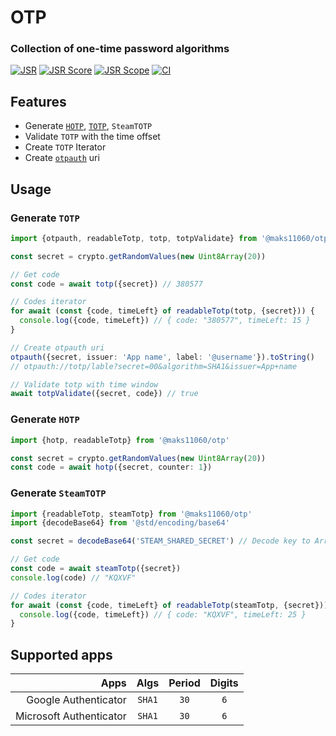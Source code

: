 # **OTP**

### Collection of one-time password algorithms

[![JSR](https://jsr.io/badges/@maks11060/otp)](https://jsr.io/@maks11060/otp)
[![JSR Score](https://jsr.io/badges/@maks11060/otp/score)](https://jsr.io/@maks11060/otp)
[![JSR Scope](https://jsr.io/badges/@maks11060)](https://jsr.io/@maks11060)
[![CI](https://github.com/MAKS11060/otp/actions/workflows/ci.yml/badge.svg)](https://github.com/MAKS11060/otp/actions/workflows/ci.yml)

## Features

- Generate [`HOTP`](https://datatracker.ietf.org/doc/html/rfc4226),
  [`TOTP`](https://datatracker.ietf.org/doc/html/rfc6238), `SteamTOTP`
- Validate `TOTP` with the time offset
- Create `TOTP` Iterator
- Create [`otpauth`](https://github.com/google/google-authenticator/wiki/Key-Uri-Format) uri

## Usage

### Generate `TOTP`

```ts
import {otpauth, readableTotp, totp, totpValidate} from '@maks11060/otp'

const secret = crypto.getRandomValues(new Uint8Array(20))

// Get code
const code = await totp({secret}) // 380577

// Codes iterator
for await (const {code, timeLeft} of readableTotp(totp, {secret})) {
  console.log({code, timeLeft}) // { code: "380577", timeLeft: 15 }
}

// Create otpauth uri
otpauth({secret, issuer: 'App name', label: '@username'}).toString()
// otpauth://totp/lable?secret=00&algorithm=SHA1&issuer=App+name

// Validate totp with time window
await totpValidate({secret, code}) // true
```

### Generate `HOTP`

```ts
import {hotp, readableTotp} from '@maks11060/otp'

const secret = crypto.getRandomValues(new Uint8Array(20))
const code = await hotp({secret, counter: 1})
```

### Generate `SteamTOTP`

```ts
import {readableTotp, steamTotp} from '@maks11060/otp'
import {decodeBase64} from '@std/encoding/base64'

const secret = decodeBase64('STEAM_SHARED_SECRET') // Decode key to ArrayBuffer

// Get code
const code = await steamTotp({secret})
console.log(code) // "KQXVF"

// Codes iterator
for await (const {code, timeLeft} of readableTotp(steamTotp, {secret})) {
  console.log({code, timeLeft}) // { code: "KQXVF", timeLeft: 25 }
}
```

## Supported apps

|                    Apps |  Algs  | Period | Digits |
| ----------------------: | :----: | :----: | :----: |
|    Google Authenticator | `SHA1` |  `30`  |  `6`   |
| Microsoft Authenticator | `SHA1` |  `30`  |  `6`   |

